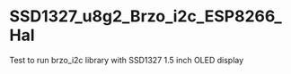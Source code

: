 # SSD1327_u8g2_Brzo_i2c_ESP8266_Hal
Test to run brzo_i2c library with SSD1327 1.5 inch OLED display

